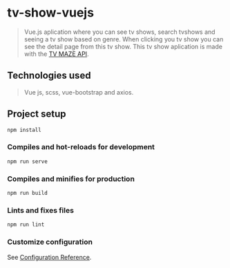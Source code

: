 # tv-show-vuejs

> Vue.js aplication where you can see tv shows, search tvshows and seeing a tv show based on genre. When clicking you tv show you can see the detail page from this tv show.
This tv show aplication is made with the [TV MAZE API](https://www.tvmaze.com/api).

## Technologies used
> Vue js, scss, vue-bootstrap and axios.

## Project setup
```
npm install
```

### Compiles and hot-reloads for development
```
npm run serve
```

### Compiles and minifies for production
```
npm run build
```

### Lints and fixes files
```
npm run lint
```

### Customize configuration
See [Configuration Reference](https://cli.vuejs.org/config/).
